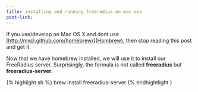 ```yaml
---
title: installing and running freeradius on mac osx
post-link:
---
```


If you use/develop on Mac OS X and dont use [http://mxcl.github.com/homebrew/](Hombrew), then stop reading this post and get it.

Now that we have homebrew installed, we will use it to install our FreeRadius server. Surprisingly, the formula is not called **freeradius** but **freeradius-server**.

{% highlight sh %}
brew install freeradius-server
{% endhightlight }
